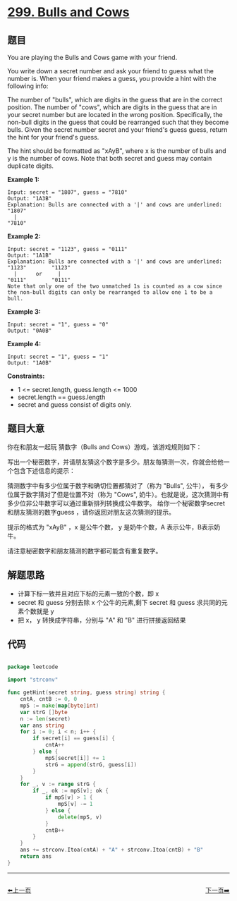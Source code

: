 # [299. Bulls and Cows](https://leetcode.com/problems/bulls-and-cows/)


## 题目

You are playing the Bulls and Cows game with your friend.

You write down a secret number and ask your friend to guess what the number is. When your friend makes a guess, you provide a hint with the following info:

The number of "bulls", which are digits in the guess that are in the correct position.
The number of "cows", which are digits in the guess that are in your secret number but are located in the wrong position. Specifically, the non-bull digits in the guess that could be rearranged such that they become bulls.
Given the secret number secret and your friend's guess guess, return the hint for your friend's guess.

The hint should be formatted as "xAyB", where x is the number of bulls and y is the number of cows. Note that both secret and guess may contain duplicate digits.

**Example 1:**

```
Input: secret = "1807", guess = "7810"
Output: "1A3B"
Explanation: Bulls are connected with a '|' and cows are underlined:
"1807"
  |
"7810"
```

**Example 2:**

```
Input: secret = "1123", guess = "0111"
Output: "1A1B"
Explanation: Bulls are connected with a '|' and cows are underlined:
"1123"        "1123"
  |      or     |
"0111"        "0111"
Note that only one of the two unmatched 1s is counted as a cow since the non-bull digits can only be rearranged to allow one 1 to be a bull.
```

**Example 3:**

```
Input: secret = "1", guess = "0"
Output: "0A0B"
```

**Example 4:**

```
Input: secret = "1", guess = "1"
Output: "1A0B"
```

**Constraints:**

- 1 <= secret.length, guess.length <= 1000
- secret.length == guess.length
- secret and guess consist of digits only.

## 题目大意

你在和朋友一起玩 猜数字（Bulls and Cows）游戏，该游戏规则如下：

写出一个秘密数字，并请朋友猜这个数字是多少。朋友每猜测一次，你就会给他一个包含下述信息的提示：

猜测数字中有多少位属于数字和确切位置都猜对了（称为 "Bulls", 公牛），
有多少位属于数字猜对了但是位置不对（称为 "Cows", 奶牛）。也就是说，这次猜测中有多少位非公牛数字可以通过重新排列转换成公牛数字。
给你一个秘密数字secret 和朋友猜测的数字guess ，请你返回对朋友这次猜测的提示。

提示的格式为 "xAyB" ，x 是公牛个数， y 是奶牛个数，A 表示公牛，B表示奶牛。

请注意秘密数字和朋友猜测的数字都可能含有重复数字。

## 解题思路

- 计算下标一致并且对应下标的元素一致的个数，即 x
- secret 和 guess 分别去除 x 个公牛的元素,剩下 secret 和 guess 求共同的元素个数就是 y
- 把 x， y 转换成字符串，分别与 "A" 和 "B" 进行拼接返回结果

## 代码

```go

package leetcode

import "strconv"

func getHint(secret string, guess string) string {
    cntA, cntB := 0, 0
    mpS := make(map[byte]int)
    var strG []byte
    n := len(secret)
    var ans string
    for i := 0; i < n; i++ {
        if secret[i] == guess[i] {
            cntA++
        } else {
            mpS[secret[i]] += 1
            strG = append(strG, guess[i])
        }
    }
    for _, v := range strG {
        if _, ok := mpS[v]; ok {
            if mpS[v] > 1 {
                mpS[v] -= 1
            } else {
                delete(mpS, v)
            }
            cntB++
        }
    }
    ans += strconv.Itoa(cntA) + "A" + strconv.Itoa(cntB) + "B"
    return ans
}
```


----------------------------------------------
<div style="display: flex;justify-content: space-between;align-items: center;">
<p><a href="https://books.halfrost.com/leetcode/ChapterFour/0200~0299/0297.Serialize-and-Deserialize-Binary-Tree/">⬅️上一页</a></p>
<p><a href="https://books.halfrost.com/leetcode/ChapterFour/0300~0399/0300.Longest-Increasing-Subsequence/">下一页➡️</a></p>
</div>
